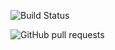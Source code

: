 
![Build Status](https://github.com/RahulVadisetty91/RestService/actions/workflows/build.yml/badge.svg?branch=develop/pipeline)

<img alt="GitHub pull requests" src="https://img.shields.io/github/issues-pr-raw/tr/tech-toc_java-rv">


